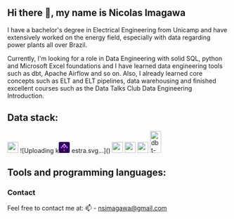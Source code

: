 ## Hi there 👋, my name is Nicolas Imagawa

I have a bachelor's degree in Electrical Engineering from Unicamp and have extensively worked on the energy field, especially with data regarding power plants all over Brazil.

Currently, I'm looking for a role in Data Engineering with solid SQL, python and Microsoft Excel foundations and I have learned data engineering tools such as dbt, Apache Airflow and so on. Also, I already learned core concepts such as ELT and ELT pipelines, data warehousing and finished excellent courses such as the Data Talks Club Data Engineering Introduction.

## Data stack:

<img src="https://cdn.jsdelivr.net/gh/devicons/devicon@latest/icons/apacheairflow/apacheairflow-original-wordmark.svg" width="25" height="25" />
![Uploading k<svg width="25" height="25" viewBox="0 0 513 512" fill="none" xmlns="http://www.w3.org/2000/svg">
<path d="M0.5625 57.2373C0.5625 25.626 26.1885 0 57.7999 0H455.325C486.936 0 512.562 25.626 512.562 57.2374V454.763C512.562 486.374 486.936 512 455.325 512H57.7998C26.1885 512 0.5625 486.374 0.5625 454.763V57.2373Z" fill="#2C0059"/>
<path d="M243.988 214.886C250.931 207.942 262.189 207.942 269.133 214.886L297.675 243.428C304.619 250.372 304.619 261.63 297.675 268.573L269.133 297.116C262.189 304.06 250.931 304.06 243.988 297.116L215.445 268.573C208.501 261.63 208.501 250.372 215.445 243.428L243.988 214.886Z" fill="#A950FF"/>
<path d="M375.45 214.658C382.269 207.839 393.326 207.839 400.145 214.658L429.138 243.651C435.957 250.47 435.957 261.526 429.138 268.346L400.145 297.338C393.326 304.158 382.269 304.158 375.45 297.338L346.458 268.346C339.638 261.526 339.638 250.47 346.458 243.651L375.45 214.658Z" fill="#A950FF"/>
<path d="M244.213 83.4246C251.032 76.6052 262.088 76.6052 268.908 83.4246L297.9 112.417C304.72 119.236 304.72 130.293 297.9 137.112L268.908 166.105C262.088 172.924 251.032 172.924 244.213 166.105L215.22 137.112C208.401 130.293 208.401 119.236 215.22 112.417L244.213 83.4246Z" fill="#E9C1FF"/>
<path d="M232.063 177.811C239.007 184.754 239.007 196.012 232.063 202.956L203.521 231.499C196.577 238.442 185.319 238.442 178.375 231.499L149.833 202.956C142.889 196.012 142.889 184.754 149.833 177.811L178.375 149.268C185.319 142.325 196.577 142.325 203.521 149.268L232.063 177.811Z" fill="#CD88FF"/>
<path d="M166.667 243.65C173.486 250.47 173.486 261.526 166.667 268.346L137.674 297.338C130.855 304.158 119.798 304.158 112.979 297.338L83.9866 268.346C77.1672 261.526 77.1672 250.47 83.9866 243.65L112.979 214.658C119.798 207.839 130.855 207.839 137.674 214.658L166.667 243.65Z" fill="#A950FF"/>
<path d="M363.295 177.811C370.239 184.754 370.239 196.012 363.295 202.956L334.753 231.499C327.809 238.442 316.551 238.442 309.608 231.499L281.065 202.956C274.121 196.012 274.121 184.754 281.065 177.811L309.608 149.268C316.551 142.325 327.809 142.325 334.753 149.268L363.295 177.811Z" fill="#CD88FF"/>
<path d="M284.65 365.264C300.163 380.777 300.163 405.928 284.65 421.441C269.138 436.954 243.987 436.954 228.474 421.441C212.961 405.928 212.961 380.777 228.474 365.264C243.987 349.752 269.138 349.752 284.65 365.264Z" fill="#F62E76"/>
</svg>
estra.svg…]()
<img src="https://cdn.jsdelivr.net/gh/devicons/devicon@latest/icons/mysql/mysql-original-wordmark.svg" width="25" height="25" />
<img src="https://cdn.jsdelivr.net/gh/devicons/devicon@latest/icons/postgresql/postgresql-plain-wordmark.svg" width="25" height="25" />
<img src="https://cdn.jsdelivr.net/gh/devicons/devicon@latest/icons/googlecloud/googlecloud-original-wordmark.svg" width="25" height="25" />
<img alt="dbt-signature_tm" src="https://github.com/user-attachments/assets/ea2f19e2-39ad-4445-a7f3-468e874e97e0" width="25" height="50" />

## Tools and programming languages:


### Contact
Feel free to contact me at:
📫 - nsimagawa@gmail.com

<!--
**NicolasImagawa/NicolasImagawa** is a ✨ _special_ ✨ repository because its `README.md` (this file) appears on your GitHub profile.

Here are some ideas to get you started:

- 🔭 I’m currently working on ...
- 🌱 I’m currently learning ...
- 👯 I’m looking to collaborate on ...
- 🤔 I’m looking for help with ...
- 💬 Ask me about ...
- 📫 How to reach me: ...
- 😄 Pronouns: ...
- ⚡ Fun fact: ...
-->
